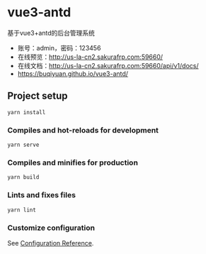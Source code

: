 # vue3-antd
基于vue3+antd的后台管理系统
- 账号：admin，密码：123456
- 在线预览：http://us-la-cn2.sakurafrp.com:59660/
- 在线文档：http://us-la-cn2.sakurafrp.com:59660/api/v1/docs/
- https://buqiyuan.github.io/vue3-antd/

## Project setup
```
yarn install
```

### Compiles and hot-reloads for development
```
yarn serve
```

### Compiles and minifies for production
```
yarn build
```

### Lints and fixes files
```
yarn lint
```

### Customize configuration
See [Configuration Reference](https://cli.vuejs.org/config/).
